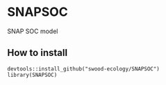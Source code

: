 # SNAPSOC
SNAP SOC model

## How to install
```
devtools::install_github("swood-ecology/SNAPSOC")
library(SNAPSOC)
```
